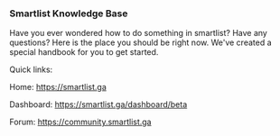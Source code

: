 ### Smartlist Knowledge Base
Have you ever wondered how to do something in smartlist? Have any questions? Here is the place you should be right now. We've created a special handbook for you to get started. 

Quick links: 

Home: https://smartlist.ga 

Dashboard: https://smartlist.ga/dashboard/beta

Forum: https://community.smartlist.ga
